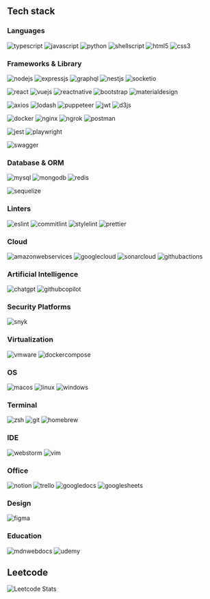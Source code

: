 ## Tech stack
### Languages
![typescript](https://img.shields.io/badge/TypeScript-007ACC?style=for-the-badge&logo=typescript&logoColor=white)
![javascript](https://img.shields.io/badge/JavaScript-323330?style=for-the-badge&logo=javascript&logoColor=F7DF1E)
![python](https://img.shields.io/badge/Python-FFD43B?style=for-the-badge&logo=python&logoColor=blue)
![shellscript](https://img.shields.io/badge/Shell_Script-121011?style=for-the-badge&logo=gnu-bash&logoColor=white)
![html5](https://img.shields.io/badge/HTML5-E34F26?style=for-the-badge&logo=html5&logoColor=white)
![css3](https://img.shields.io/badge/CSS3-1572B6?style=for-the-badge&logo=css3&logoColor=white)

### Frameworks & Library
![nodejs](https://img.shields.io/badge/Node%20js-339933?style=for-the-badge&logo=nodedotjs&logoColor=white)
![expressjs](https://img.shields.io/badge/Express%20js-000000?style=for-the-badge&logo=express&logoColor=white)
![graphql](https://img.shields.io/badge/GraphQl-E10098?style=for-the-badge&logo=graphql&logoColor=white)
![nestjs](https://img.shields.io/badge/nestjs-E0234E?style=for-the-badge&logo=nestjs&logoColor=white)
![socketio](https://img.shields.io/badge/Socket.io-010101?&style=for-the-badge&logo=Socket.io&logoColor=white)

![react](https://img.shields.io/badge/React-20232A?style=for-the-badge&logo=react&logoColor=61DAFB)
![vuejs](https://img.shields.io/badge/Vue%20js-35495E?style=for-the-badge&logo=vuedotjs&logoColor=4FC08D)
![reactnative](https://img.shields.io/badge/React_Native-20232A?style=for-the-badge&logo=react&logoColor=61DAFB)
![bootstrap](https://img.shields.io/badge/Bootstrap-563D7C?style=for-the-badge&logo=bootstrap&logoColor=white)
![materialdesign](https://img.shields.io/badge/material%20design-757575?style=for-the-badge&logo=material%20design&logoColor=white)

![axios](https://img.shields.io/badge/axios-671ddf?&style=for-the-badge&logo=axios&logoColor=white)
![lodash](https://img.shields.io/badge/Lodash-3492FF?style=for-the-badge&logo=lodash&logoColor=white)
![puppeteer](https://img.shields.io/badge/Puppeteer-40B5A4?style=for-the-badge&logo=Puppeteer&logoColor=white)
![jwt](https://img.shields.io/badge/JWT-000000?style=for-the-badge&logo=JSON%20web%20tokens&logoColor=white)
![d3js](https://img.shields.io/badge/d3%20js-F9A03C?style=for-the-badge&logo=d3.js&logoColor=white)

![docker](https://img.shields.io/badge/Docker-2CA5E0?style=for-the-badge&logo=docker&logoColor=white)
![nginx](https://img.shields.io/badge/Nginx-009639?style=for-the-badge&logo=nginx&logoColor=white)
![ngrok](https://img.shields.io/badge/ngrok-140648?style=for-the-badge&logo=Ngrok&logoColor=white)
![postman](https://img.shields.io/badge/Postman-FF6C37?style=for-the-badge&logo=Postman&logoColor=white)

![jest](https://img.shields.io/badge/Jest-C21325?style=for-the-badge&logo=jest&logoColor=white)
![playwright](https://img.shields.io/badge/Playwright-45ba4b?style=for-the-badge&logo=Playwright&logoColor=white)

![swagger](https://img.shields.io/badge/Swagger-85EA2D?style=for-the-badge&logo=Swagger&logoColor=white)

### Database & ORM
![mysql](https://img.shields.io/badge/MySQL-005C84?style=for-the-badge&logo=mysql&logoColor=white)
![mongodb](https://img.shields.io/badge/MongoDB-4EA94B?style=for-the-badge&logo=mongodb&logoColor=white)
![redis](https://img.shields.io/badge/redis-%23DD0031.svg?&style=for-the-badge&logo=redis&logoColor=white)

![sequelize](https://img.shields.io/badge/Sequelize-52B0E7?style=for-the-badge&logo=Sequelize&logoColor=white)

### Linters
![eslint](https://img.shields.io/badge/eslint-3A33D1?style=for-the-badge&logo=eslint&logoColor=white)
![commitlint](https://img.shields.io/badge/commitlint-white?style=for-the-badge&logo=commitlint&logoColor=3c3c43)
![stylelint](https://img.shields.io/badge/stylelint-000?style=for-the-badge&logo=stylelint&logoColor=white)
![prettier](https://img.shields.io/badge/prettier-1A2C34?style=for-the-badge&logo=prettier&logoColor=F7BA3E)

### Cloud
![amazonwebservices](https://img.shields.io/badge/Amazon_Web_Services-FF9900?style=for-the-badge&logo=amazonwebservices&logoColor=white)
![googlecloud](https://img.shields.io/badge/Google_Cloud-4285F4?style=for-the-badge&logo=google-cloud&logoColor=white)
![sonarcloud](https://img.shields.io/badge/Sonar%20cloud-F3702A?style=for-the-badge&logo=sonarcloud&logoColor=white)
![githubactions](https://img.shields.io/badge/GitHub_Actions-2088FF?style=for-the-badge&logo=github-actions&logoColor=white)

### Artificial Intelligence
![chatgpt](https://img.shields.io/badge/ChatGPT-74aa9c?style=for-the-badge&logo=openai&logoColor=white)
![githubcopilot](https://img.shields.io/badge/github%20copilot-000000?style=for-the-badge&logo=githubcopilot&logoColor=white)

### Security Platforms
![snyk](https://img.shields.io/badge/Snyk-4C4A73?style=for-the-badge&logo=snyk&logoColor=white)

### Virtualization
![vmware](https://img.shields.io/badge/VMware-231f20?style=for-the-badge&logo=VMware&logoColor=white)
![dockercompose](https://img.shields.io/badge/Docker%20Compose-2496ED?style=for-the-badge&logo=docker&logoColor=white)

### OS
![macos](https://img.shields.io/badge/mac%20os-000000?style=for-the-badge&logo=apple&logoColor=white)
![linux](https://img.shields.io/badge/Linux-FCC624?style=for-the-badge&logo=linux&logoColor=black)
![windows](https://img.shields.io/badge/Windows-0078D6?style=for-the-badge&logo=windows&logoColor=white)

### Terminal
![zsh](https://img.shields.io/badge/Zsh-F15A24?style=for-the-badge&logo=Zsh&logoColor=white)
![git](https://img.shields.io/badge/GIT-E44C30?style=for-the-badge&logo=git&logoColor=white)
![homebrew](https://img.shields.io/badge/homebrew-FBB040?style=for-the-badge&logo=homebrew&logoColor=white)

### IDE
![webstorm](https://img.shields.io/badge/WebStorm-000000?style=for-the-badge&logo=WebStorm&logoColor=white)
![vim](https://img.shields.io/badge/VIM-%2311AB00.svg?&style=for-the-badge&logo=vim&logoColor=white)

### Office
![notion](https://img.shields.io/badge/Notion-000000?style=for-the-badge&logo=notion&logoColor=white)
![trello](https://img.shields.io/badge/Trello-0052CC?style=for-the-badge&logo=trello&logoColor=white)
![googledocs](https://img.shields.io/badge/Google%20Docs-4285F4?style=for-the-badge&logo=google-docs&logoColor=white)
![googlesheets](https://img.shields.io/badge/Google%20Sheets-34A853?style=for-the-badge&logo=google-sheets&logoColor=white)

### Design
![figma](https://img.shields.io/badge/Figma-F24E1E?style=for-the-badge&logo=figma&logoColor=white)

### Education
![mdnwebdocs](https://img.shields.io/badge/MDN_Web_Docs-black?style=for-the-badge&logo=mdnwebdocs&logoColor=white)
![udemy](https://img.shields.io/badge/Udemy-EC5252?style=for-the-badge&logo=Udemy&logoColor=white)

## Leetcode
![Leetcode Stats](https://leetcard.jacoblin.cool/tyro-asap?theme=light)

<!--
**tyro-asap/tyro-asap** is a ✨ _special_ ✨ repository because its `README.md` (this file) appears on your GitHub profile.

Here are some ideas to get you started:

- 🔭 I’m currently working on ...
- 🌱 I’m currently learning ...
- 👯 I’m looking to collaborate on ...
- 🤔 I’m looking for help with ...
- 💬 Ask me about ...
- 📫 How to reach me: ...
- 😄 Pronouns: ...
- ⚡ Fun fact: ...
-->
